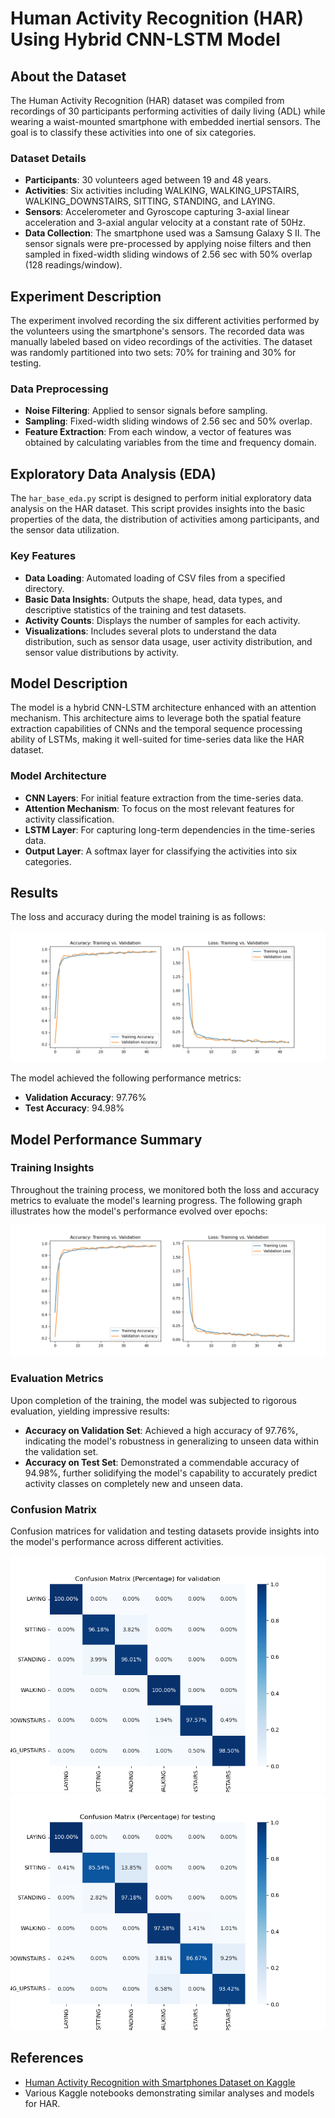 # Human Activity Recognition (HAR) Using Hybrid CNN-LSTM Model

## About the Dataset
The Human Activity Recognition (HAR) dataset was compiled from recordings of 30 participants performing activities of daily living (ADL) while wearing a waist-mounted smartphone with embedded inertial sensors. The goal is to classify these activities into one of six categories.

### Dataset Details
- **Participants**: 30 volunteers aged between 19 and 48 years.
- **Activities**: Six activities including WALKING, WALKING_UPSTAIRS, WALKING_DOWNSTAIRS, SITTING, STANDING, and LAYING.
- **Sensors**: Accelerometer and Gyroscope capturing 3-axial linear acceleration and 3-axial angular velocity at a constant rate of 50Hz.
- **Data Collection**: The smartphone used was a Samsung Galaxy S II. The sensor signals were pre-processed by applying noise filters and then sampled in fixed-width sliding windows of 2.56 sec with 50% overlap (128 readings/window).

## Experiment Description
The experiment involved recording the six different activities performed by the volunteers using the smartphone's sensors. The recorded data was manually labeled based on video recordings of the activities. The dataset was randomly partitioned into two sets: 70% for training and 30% for testing.

### Data Preprocessing
- **Noise Filtering**: Applied to sensor signals before sampling.
- **Sampling**: Fixed-width sliding windows of 2.56 sec and 50% overlap.
- **Feature Extraction**: From each window, a vector of features was obtained by calculating variables from the time and frequency domain.

## Exploratory Data Analysis (EDA) 
The `har_base_eda.py` script is designed to perform initial exploratory data analysis on the HAR dataset. This script provides insights into the basic properties of the data, the distribution of activities among participants, and the sensor data utilization.

### Key Features
- **Data Loading**: Automated loading of CSV files from a specified directory.
- **Basic Data Insights**: Outputs the shape, head, data types, and descriptive statistics of the training and test datasets.
- **Activity Counts**: Displays the number of samples for each activity.
- **Visualizations**: Includes several plots to understand the data distribution, such as sensor data usage, user activity distribution, and sensor value distributions by activity.

## Model Description
The model is a hybrid CNN-LSTM architecture enhanced with an attention mechanism. This architecture aims to leverage both the spatial feature extraction capabilities of CNNs and the temporal sequence processing ability of LSTMs, making it well-suited for time-series data like the HAR dataset.

### Model Architecture
- **CNN Layers**: For initial feature extraction from the time-series data.
- **Attention Mechanism**: To focus on the most relevant features for activity classification.
- **LSTM Layer**: For capturing long-term dependencies in the time-series data.
- **Output Layer**: A softmax layer for classifying the activities into six categories.

## Results
The loss and accuracy during the model training is as follows:

![Loss and Accuracy](./images/loss_accuracy.png)

The model achieved the following performance metrics:
- **Validation Accuracy**: 97.76%
- **Test Accuracy**: 94.98%


## Model Performance Summary

### Training Insights
Throughout the training process, we monitored both the loss and accuracy metrics to evaluate the model's learning progress. The following graph illustrates how the model's performance evolved over epochs:

![Training and Validation Loss and Accuracy](./images/loss_accuracy.png)

### Evaluation Metrics
Upon completion of the training, the model was subjected to rigorous evaluation, yielding impressive results:
- **Accuracy on Validation Set**: Achieved a high accuracy of 97.76%, indicating the model's robustness in generalizing to unseen data within the validation set.
- **Accuracy on Test Set**: Demonstrated a commendable accuracy of 94.98%, further solidifying the model's capability to accurately predict activity classes on completely new and unseen data.


### Confusion Matrix
Confusion matrices for validation and testing datasets provide insights into the model's performance across different activities.

![Confusion Matrix for Validation Data](./images/validation_confusionmatrix.png)
![Confusion Matrix for Testing Data](./images/testing_confusionmatrix.png)

## References
- [Human Activity Recognition with Smartphones Dataset on Kaggle](https://www.kaggle.com/datasets/uciml/human-activity-recognition-with-smartphones)
- Various Kaggle notebooks demonstrating similar analyses and models for HAR.

